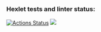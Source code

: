 ### Hexlet tests and linter status:
[![Actions Status](https://github.com/SoulCreep/python-project-lvl1/workflows/hexlet-check/badge.svg)](https://github.com/SoulCreep/python-project-lvl1/actions)
<a href="https://codeclimate.com/github/SoulCreep/python-project-lvl1/maintainability"><img src="https://api.codeclimate.com/v1/badges/5047c7c1051c4c477d18/maintainability" /></a>
